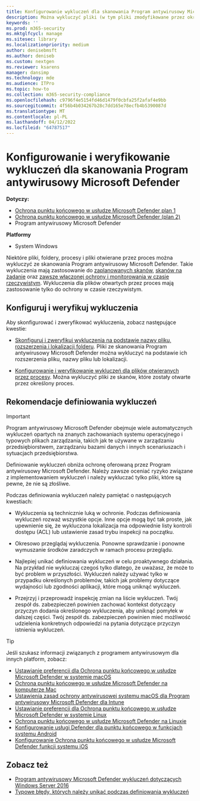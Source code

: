 ```yaml
---
title: Konfigurowanie wykluczeń dla skanowania Program antywirusowy Microsoft Defender
description: Można wykluczyć pliki (w tym pliki zmodyfikowane przez określone procesy) i foldery ze skanowania przez Program antywirusowy Microsoft Defender. Weryfikowanie wykluczeń za pomocą programu PowerShell.
keywords: ''
ms.prod: m365-security
ms.mktglfcycl: manage
ms.sitesec: library
ms.localizationpriority: medium
author: denisebmsft
ms.author: deniseb
ms.custom: nextgen
ms.reviewer: ksarens
manager: dansimp
ms.technology: mde
ms.audience: ITPro
ms.topic: how-to
ms.collection: m365-security-compliance
ms.openlocfilehash: c9796f4e5154fd46d1479f0cbfa25f2afaf4e9bb
ms.sourcegitcommit: 4f56b4b034267b28c7dd165e78ecfb4b5390087d
ms.translationtype: MT
ms.contentlocale: pl-PL
ms.lasthandoff: 04/12/2022
ms.locfileid: "64787517"
---
```

# <a name="configure-and-validate-exclusions-for-microsoft-defender-antivirus-scans"></a>Konfigurowanie i weryfikowanie wykluczeń dla skanowania Program antywirusowy Microsoft Defender

**Dotyczy:**
- [Ochrona punktu końcowego w usłudze Microsoft Defender plan 1](https://go.microsoft.com/fwlink/p/?linkid=2154037)
- [Ochrona punktu końcowego w usłudze Microsoft Defender (plan 2)](https://go.microsoft.com/fwlink/p/?linkid=2154037) 
- Program antywirusowy Microsoft Defender

**Platformy**
- System Windows

Niektóre pliki, foldery, procesy i pliki otwierane przez proces można wykluczyć ze skanowania Program antywirusowy Microsoft Defender. Takie wykluczenia mają zastosowanie do [zaplanowanych skanów](scheduled-catch-up-scans-microsoft-defender-antivirus.md), [skanów na żądanie](run-scan-microsoft-defender-antivirus.md) oraz [zawsze włączonej ochrony i monitorowania w czasie rzeczywistym](configure-real-time-protection-microsoft-defender-antivirus.md). Wykluczenia dla plików otwartych przez proces mają zastosowanie tylko do ochrony w czasie rzeczywistym.

## <a name="configure-and-validate-exclusions"></a>Konfiguruj i weryfikuj wykluczenia

Aby skonfigurować i zweryfikować wykluczenia, zobacz następujące kwestie:

- [Skonfiguruj i zweryfikuj wykluczenia na podstawie nazwy pliku, rozszerzenia i lokalizacji folderu](configure-extension-file-exclusions-microsoft-defender-antivirus.md). Pliki ze skanowania Program antywirusowy Microsoft Defender można wykluczyć na podstawie ich rozszerzenia pliku, nazwy pliku lub lokalizacji.

- [Konfigurowanie i weryfikowanie wykluczeń dla plików otwieranych przez procesy](configure-process-opened-file-exclusions-microsoft-defender-antivirus.md). Można wykluczyć pliki ze skanów, które zostały otwarte przez określony proces.

## <a name="recommendations-for-defining-exclusions"></a>Rekomendacje definiowania wykluczeń

> [!IMPORTANT]
> Program antywirusowy Microsoft Defender obejmuje wiele automatycznych wykluczeń opartych na znanych zachowaniach systemu operacyjnego i typowych plikach zarządzania, takich jak te używane w zarządzaniu przedsiębiorstwem, zarządzaniu bazami danych i innych scenariuszach i sytuacjach przedsiębiorstwa.
>
> Definiowanie wykluczeń obniża ochronę oferowaną przez Program antywirusowy Microsoft Defender. Należy zawsze oceniać ryzyko związane z implementowaniem wykluczeń i należy wykluczać tylko pliki, które są pewne, że nie są złośliwe.

Podczas definiowania wykluczeń należy pamiętać o następujących kwestiach:

- Wykluczenia są technicznie luką w ochronie. Podczas definiowania wykluczeń rozważ wszystkie opcje. Inne opcje mogą być tak proste, jak upewnienie się, że wykluczona lokalizacja ma odpowiednie listy kontroli dostępu (ACL) lub ustawienie zasad trybu inspekcji na początku.

- Okresowo przeglądaj wykluczenia. Ponowne sprawdzanie i ponowne wymuszanie środków zaradczych w ramach procesu przeglądu.

- Najlepiej unikać definiowania wykluczeń w celu proaktywnego działania. Na przykład nie wykluczaj czegoś tylko dlatego, że uważasz, że może to być problem w przyszłości. Wykluczeń należy używać tylko w przypadku określonych problemów, takich jak problemy dotyczące wydajności lub zgodności aplikacji, które mogą uniknąć wykluczeń.

- Przejrzyj i przeprowadź inspekcję zmian na liście wykluczeń. Twój zespół ds. zabezpieczeń powinien zachować kontekst dotyczący przyczyn dodania określonego wykluczenia, aby uniknąć pomyłek w dalszej części. Twój zespół ds. zabezpieczeń powinien mieć możliwość udzielenia konkretnych odpowiedzi na pytania dotyczące przyczyn istnienia wykluczeń.

> [!TIP]
> Jeśli szukasz informacji związanych z programem antywirusowym dla innych platform, zobacz:
> - [Ustawianie preferencji dla Ochrona punktu końcowego w usłudze Microsoft Defender w systemie macOS](mac-preferences.md)
> - [Ochrona punktu końcowego w usłudze Microsoft Defender na komputerze Mac](microsoft-defender-endpoint-mac.md)
> - [Ustawienia zasad ochrony antywirusowej systemu macOS dla Program antywirusowy Microsoft Defender dla Intune](/mem/intune/protect/antivirus-microsoft-defender-settings-macos)
> - [Ustawianie preferencji dla Ochrona punktu końcowego w usłudze Microsoft Defender w systemie Linux](linux-preferences.md)
> - [Ochrona punktu końcowego w usłudze Microsoft Defender na Linuxie](microsoft-defender-endpoint-linux.md)
> - [Konfigurowanie usługi Defender dla punktu końcowego w funkcjach systemu Android](android-configure.md)
> - [Konfigurowanie Ochrona punktu końcowego w usłudze Microsoft Defender funkcji systemu iOS](ios-configure-features.md)

## <a name="see-also"></a>Zobacz też

- [Program antywirusowy Microsoft Defender wykluczeń dotyczących Windows Server 2016](configure-server-exclusions-microsoft-defender-antivirus.md)
- [Typowe błędy, których należy unikać podczas definiowania wykluczeń](common-exclusion-mistakes-microsoft-defender-antivirus.md)
